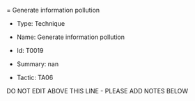 = Generate information pollution

* Type: Technique

* Name: Generate information pollution

* Id: T0019

* Summary: nan

* Tactic: TA06

DO NOT EDIT ABOVE THIS LINE - PLEASE ADD NOTES BELOW
